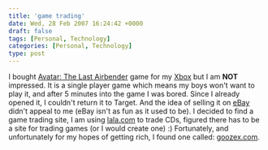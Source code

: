 ```yaml
---
title: 'game trading'
date: Wed, 28 Feb 2007 16:24:42 +0000
draft: false
tags: [Personal, Technology]
categories: [Personal, Technology]
type: post
---
```


I bought [Avatar: The Last Airbender](http://www.amazon.com/THQ-752919520581-Avatar-Last-Airbender/dp/B000FII15I/sr=8-1/qid=1172679321/ref=pd_bbs_sr_1/002-2319958-5828017?ie=UTF8&s=videogames) game for my [Xbox](http://www.microsoft.com/xbox/) but I am **NOT** impressed. It is a single player game which means my boys won't want to play it, and after 5 minutes into the game I was bored. Since I already opened it, I couldn't return it to Target. And the idea of selling it on [eBay](http://www.ebay.com) didn't appeal to me (eBay isn't as fun as it used to be). I decided to find a game trading site, I am using [lala.com](http://www.lala.com/frontend/action/karma?userToken=15338@12708) to trade CDs, figured there has to be a site for trading games (or I would create one) :) Fortunately, and unfortunately for my hopes of getting rich, I found one called: [goozex.com](http://www.goozex.com).